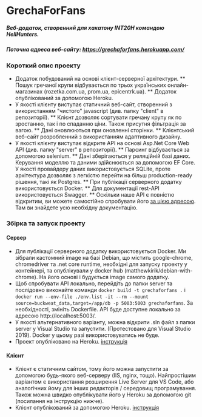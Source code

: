 # GrechaForFans
##### Веб-додаток, створенний для хакатону INT20H командою HellHunters.
##### Поточна адреса веб-сайту:   https://grechaforfans.herokuapp.com/

### Короткий опис проекту
* Додаток побудований на основі клієнт-серверної архітектури.
** Пошук гречаної крупи відбувається по трьох українських онлайн-магазинах (rozetka.com.ua, prom.ua, epicentrk.ua).
** Додаток опублікований за допомогою Heroku.
* У якості клієнту виступає статичний веб-сайт, створенний з використанням "чистого" javascript (див. папку "client" в репозиторії). 
** Клієнт дозволяє сортувати гречану крупу як по зростанню, так і по спаданню ціни. Також присутня фільтрація за вагою.
** Дані оновлюються при оновленні сторінки.
** Клієнтський веб-сайт розробленний з використанням адаптивного дизайну.
* У якості клієнту виступає відкрите API на основі Asp.Net Core Web API (див. папку "server" в репозиторії).
** Парсинг відбувається за допомогою selenium.
** Дані зберігаються у реляційній базі даних. Керування моделлю та даними здійснюється за допомогою EF Core. У якості провайдеру даних використовується SQLite, проте архітектура дозволяє з легкістю перейти на більш production-ready рішення, такі як Postgres.
** При публікації серверного додатку використовується Docker.
** Для документації rest-API використовується Swagger.
** Оскільки наше API є повністю відкритим, ви можете самостійно спробувати його [за цією адресою](https://mighty-spire-65458.herokuapp.com/). Там ви знайдете усю необхідну документацію.

### Збірка та запуск проекту
#### Сервер
* Для публікації серверного додатку використовується Docker. Ми зібрали кастомний image на базі Debian, що містить google-chrome, chromedriver та .net core runtime, необхідні для запуску проекту у контейнері, та опублікували у docker hub (matthewkirik/debian-with-chrome). На його основі і будується image самого додатку.
* Щоб спробувати API локально, перейдіть до папки server та послідовно виконайте команди `docker build -t grechaforfans .` і  `docker run --env-file ./env.list -it --rm --mount source=buckweat_data,target=/app/db -p 5003:5003 grechaforfans`. За необхідності, змініть Dockerfile. API буде доступне локально за адресою http://localhost:5003/.
* У якості альтернативного варіанту, можна відкрити .sln файл з папки server у Visual Studio та запустити. (Протестовано для Visual Studio 2019). Docker у цьому разі використовуватись не буде.
* Проект опубліковано на Heroku. [інструкція](https://devcenter.heroku.com/articles/container-registry-and-runtime)
#### Клієнт
* Клієнт є статичним сайтом, тому його можна запустити за допомогою будь-якого веб-серверу (IIS, nginx, тощо). Найпростішим варіантом є використання розширення Live Server для VS Code, або аналогічних йому для інших редакторів / середовищ програмування. Також можна швидко опублікувати його у Heroku за допомогою git (посилання на інструкцію нижче).
* Клієнт опублікований за допомогою Heroku. [інструкція](https://devcenter.heroku.com/articles/git)
